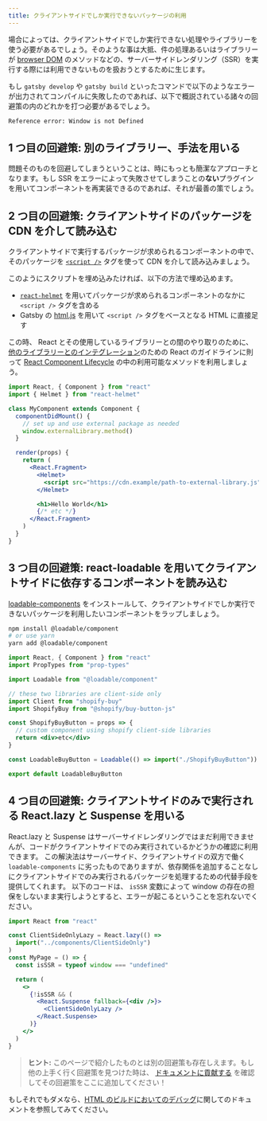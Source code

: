 ```yaml
---
title: クライアントサイドでしか実行できないパッケージの利用
---
```


場合によっては、クライアントサイドでしか実行できない処理やライブラリーを使う必要があるでしょう。そのような事は大抵、件の処理あるいはライブラリーが [browser DOM](https://developer.mozilla.org/ja/docs/Web/API/Document_Object_Model) のメソッドなどの、サーバーサイドレンダリング（SSR）を実行する際には利用できないものを扱おうとするために生じます。

もし `gatsby develop` や `gatsby build` といったコマンドで以下のようなエラーが出力されてコンパイルに失敗したのであれば、以下で概説されている諸々の回避策の内のどれかを打つ必要があるでしょう。

```bash
Reference error: Window is not Defined
```

## 1 つ目の回避策: 別のライブラリー、手法を用いる

問題そのものを回避してしまうということは、時にもっとも簡潔なアプローチとなります。もし SSR をエラーによって失敗させてしまうことの**ない**プラグインを用いてコンポーネントを再実装できるのであれば、それが最善の策でしょう。

## 2 つ目の回避策: クライアントサイドのパッケージを CDN を介して読み込む

クライアントサイドで実行するパッケージが求められるコンポーネントの中で、そのパッケージを [`<script />`](https://developer.mozilla.org/ja/docs/Web/HTML/Element/script) タグを使って CDN を介して読み込みましょう。

このようにスクリプトを埋め込みたければ、以下の方法で埋め込めます。

- [`react-helmet`](https://github.com/nfl/react-helmet) を用いてパッケージが求められるコンポーネントのなかに `<script />` タグを含める
- Gatsby の [html.js](/docs/custom-html/) を用いて `<script />` タグをベースとなる HTML に直接足す

この時、 React とその使用しているライブラリーとの間のやり取りのために、[他のライブラリーとのインテグレーション](https://ja.reactjs.org/docs/integrating-with-other-libraries.html#integrating-with-dom-manipulation-plugins)のための React のガイドラインに則って [React Component Lifecycle](https://ja.reactjs.org/docs/react-component.html#the-component-lifecycle) の中の利用可能なメソッドを利用しましょう。

```jsx
import React, { Component } from "react"
import { Helmet } from "react-helmet"

class MyComponent extends Component {
  componentDidMount() {
    // set up and use external package as needed
    window.externalLibrary.method()
  }

  render(props) {
    return (
      <React.Fragment>
        <Helmet>
          <script src="https://cdn.example/path-to-external-library.js" />
        </Helmet>

        <h1>Hello World</h1>
        {/* etc */}
      </React.Fragment>
    )
  }
}
```

## 3 つ目の回避策: react-loadable を用いてクライアントサイドに依存するコンポーネントを読み込む

[loadable-components](https://github.com/smooth-code/loadable-components) をインストールして、クライアントサイドでしか実行できないパッケージを利用したいコンポーネントをラップしましょう。

```bash
npm install @loadable/component
# or use yarn
yarn add @loadable/component
```

```jsx
import React, { Component } from "react"
import PropTypes from "prop-types"

import Loadable from "@loadable/component"

// these two libraries are client-side only
import Client from "shopify-buy"
import ShopifyBuy from "@shopify/buy-button-js"

const ShopifyBuyButton = props => {
  // custom component using shopify client-side libraries
  return <div>etc</div>
}

const LoadableBuyButton = Loadable(() => import("./ShopifyBuyButton"))

export default LoadableBuyButton
```

## 4 つ目の回避策: クライアントサイドのみで実行される React.lazy と Suspense を用いる

React.lazy と Suspense はサーバーサイドレンダリングではまだ利用できませんが、コードがクライアントサイドでのみ実行されているかどうかの確認に利用できます。
この解決法はサーバーサイド、クライアントサイドの双方で働く `loadable-components` に劣ったものでありますが、依存関係を追加することなしにクライアントサイドでのみ実行されるパッケージを処理するための代替手段を提供してくれます。
以下のコードは、 `isSSR` 変数によって window の存在の担保をしないまま実行しようとすると、エラーが起こるということを忘れないでください。

```jsx
import React from "react"

const ClientSideOnlyLazy = React.lazy(() =>
  import("../components/ClientSideOnly")
)
const MyPage = () => {
  const isSSR = typeof window === "undefined"

  return (
    <>
      {!isSSR && (
        <React.Suspense fallback={<div />}>
          <ClientSideOnlyLazy />
        </React.Suspense>
      )}
    </>
  )
}
```

> **ヒント:** このページで紹介したものとは別の回避策も存在しえます。もし他の上手く行く回避策を見つけた時は、 [ドキュメントに貢献する](/contributing/docs-contributions/) を確認してその回避策をここに追加してください！

もしそれでもダメなら、[HTML のビルドにおいてのデバッグ](/docs/debugging-html-builds/)に関してのドキュメントを参照してみてください。

